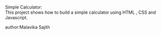 <h> Simple Calculator: </h> <br>
This project shows how to build a simple calculator using HTML , CSS and Javascript.<br>

author:Malavika Sajith
